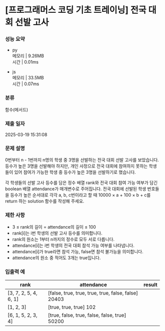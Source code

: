 # [프로그래머스 코딩 기초 트레이닝] 전국 대회 선발 고사

### 성능 요약

- py  
  메모리 | 9.26MB  
  시간 | 0.01ms

- js  
  메모리 | 33.5MB  
  시간 | 0.07ms

### 분류

함수(메서드)

### 제출 일자

2025-03-19 15:31:08

### 문제 설명

0번부터 n - 1번까지 n명의 학생 중 3명을 선발하는 전국 대회 선발 고사를 보았습니다. 등수가 높은 3명을 선발해야 하지만, 개인 사정으로 전국 대회에 참여하지 못하는 학생들이 있어 참여가 가능한 학생 중 등수가 높은 3명을 선발하기로 했습니다.

각 학생들의 선발 고사 등수를 담은 정수 배열 rank와 전국 대회 참여 가능 여부가 담긴 boolean 배열 attendance가 매개변수로 주어집니다. 전국 대회에 선발된 학생 번호들을 등수가 높은 순서대로 각각 a, b, c번이라고 할 때 10000 × a + 100 × b + c를 return 하는 solution 함수를 작성해 주세요.

### 제한 사항

- 3 ≤ rank의 길이 = attendance의 길이 ≤ 100
- rank[i]는 i번 학생의 선발 고사 등수를 의미합니다.
- rank의 원소는 1부터 n까지의 정수로 모두 서로 다릅니다.
- attendance[i]는 i번 학생의 전국 대회 참석 가능 여부를 나타냅니다.
- attendance[i]가 true라면 참석 가능, false면 참석 불가능을 의미합니다.
- attendance의 원소 중 적어도 3개는 true입니다.

### 입출력 예

| rank                  | attendance                                          | result |
| --------------------- | --------------------------------------------------- | ------ |
| [3, 7, 2, 5, 4, 6, 1] | [false, true, true, true, true, false, false] 20403 |
| [1, 2, 3]             | [true, true, true] 102                              |
| [6, 1, 5, 2, 3, 4]    | [true, false, true, false, false, true] 50200       |
